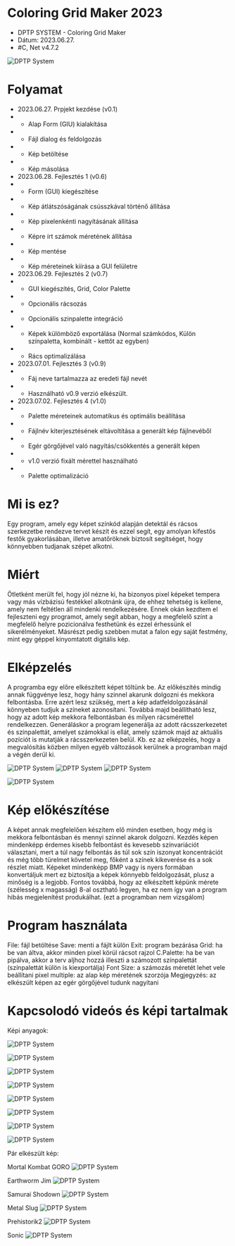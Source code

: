 # Coloring Grid Maker 2023
* DPTP SYSTEM - Coloring Grid Maker
* Dátum: 2023.06.27.
* #C, Net v4.7.2

![DPTP System](https://github.com/DPTPSystem/ColoringGridMaker/blob/master/images/cgm4.JPG "DPTP System")

# Folyamat
* 2023.06.27. Prpjekt kezdése (v0.1)
* * Alap Form (GIU) kialakítása
* * Fájl dialog és feldolgozás
* * Kép betöltése
* * Kép másolása
* 2023.06.28. Fejlesztés 1 (v0.6)
* * Form (GUI) kiegészítése
* * Kép átlátszóságának csússzkával történő állítása
* * Kép pixelenkénti nagyításának állítása
* * Képre írt számok méretének állítása
* * Kép mentése
* * Kép méreteinek kiírása a GUI felületre
* 2023.06.29. Fejlesztés 2 (v0.7)
* * GUI kiegészítés, Grid, Color Palette
* * Opcionális rácsozás
* * Opcionális szinpalette integráció
* * Képek külömböző exportálása (Normal számkódos, Külön színpaletta, kombinált - kettőt az egyben)
* * Rács optimalizálása
* 2023.07.01. Fejlesztés 3 (v0.9)
* * Fáj neve tartalmazza az eredeti fájl nevét
* * Használható v0.9 verzió elkészült.
* 2023.07.02. Fejlesztés 4 (v1.0)
* * Palette méreteinek automatikus és optimális beállítása
* * Fájlnév kiterjesztésének eltávoltítása a generált kép fájlnevéből
* * Egér görgőjével való nagyítás/csökkentés a generált képen
* * v1.0 verzió fixált mérettel használható
* * Palette optimalizáció

# Mi is ez?
Egy program, amely egy képet színkód alapján detektál és rácsos szerkezetbe rendezve tervet készít és ezzel segít, egy amolyan kifestős festők 
gyakorlásában, illetve amatőröknek biztosít segítséget, hogy könnyebben tudjanak szépet alkotni.

# Miért
Ötletként merült fel, hogy jól nézne ki, ha bizonyos pixel képeket tempera vagy más vízbázisú festékkel alkotnánk újra, de ehhez tehetség is
kellene, amely nem feltétlen áll mindenki rendelkezésére. Ennek okán kezdtem el fejleszteni egy programot, amely segít abban, hogy a megfelelő
színt a megfelelő helyre pozicionálva festhetünk és ezzel érhessünk el sikerélményeket. Másrészt pedig szebben mutat a falon egy saját festmény, 
mint egy géppel kinyomtatott digitális kép.

# Elképzelés
A programba egy előre elkészített képet töltünk be. Az előkészítés mindig annak függvénye lesz, hogy hány szinnel akarunk dolgozni és mekkora 
felbontásba. Erre azért lesz szükség, mert a kép adatfeldolgozásánál könnyeben tudjuk a színeket azonosítani. Továbbá majd beállítható lesz,
hogy az adott kép mekkora felbontásban és milyen rácsmérettel rendelkezzen. Generáláskor a program legenerálja az adott rácsszerkezetet és 
színpalettát, amelyet számokkal is ellát, amely számok majd az aktuális pozíciót is mutatják a rácsszerkezeten belül. Kb. ez az elképzelés, 
hogy a megvalósítás közben milyen egyéb változások kerülnek a programban majd a végén derül ki.

![DPTP System](https://github.com/DPTPSystem/ColoringGridMaker/blob/master/images/repulo_1.png "DPTP System") ![DPTP System](https://github.com/DPTPSystem/ColoringGridMaker/blob/master/images/repulo_2.png "DPTP System") ![DPTP System](https://github.com/DPTPSystem/ColoringGridMaker/blob/master/images/repulo_3.png "DPTP System")

![DPTP System](https://github.com/DPTPSystem/ColoringGridMaker/blob/master/images/repulo_grid.png "DPTP System")

# Kép előkészítése
A képet annak megfelelően készítem elő minden esetben, hogy még is mekkora felbontásban és mennyi színnel akarok dolgozni. Kezdés képen mindenképp 
érdemes kisebb felbontást és kevesebb színvariációt választani, mert a túl nagy felbontás ás túl sok szín iszonyat koncentrációt és még több türelmet 
követel meg, főként a színek kikeverése és a sok részlet miatt. Képeket mindenképp BMP vagy is nyers formában konvertáljuk mert ez biztosítja a 
képek könnyebb feldolgozását, plusz a minőség is a legjobb. Fontos továbbá, hogy az elkészített képünk mérete (szélesség x magasság) 8-al 
osztható legyen, ha ez nem így van a program hibás megjelenítést produkálhat. (ezt a programban nem vizsgálom)

# Program használata
File: fájl betöltése
Save: menti a fájlt külön
Exit: program bezárása
Grid: ha be van áltva, akkor minden pixel körül rácsot rajzol
C.Palette: ha be van pipálva, akkor a terv aljhoz hozzá illeszti a számozott színpalettát (színpalettát külön is kiexportálja)
Font Size: a számozás méretét lehet vele beállítani
pixel multiple: az alap kép méretének szorzója
Megjegyzés: az elkészült képen az egér görgőjével tudunk nagyítani

# Kapcsolodó videós és képi tartalmak
Képi anyagok:

![DPTP System](https://github.com/DPTPSystem/ColoringGridMaker/blob/master/images/cgm1.JPG "DPTP System")

![DPTP System](https://github.com/DPTPSystem/ColoringGridMaker/blob/master/images/cgm2.JPG "DPTP System")

![DPTP System](https://github.com/DPTPSystem/ColoringGridMaker/blob/master/images/cgm3.JPG "DPTP System")

![DPTP System](https://github.com/DPTPSystem/ColoringGridMaker/blob/master/images/cgm4.JPG "DPTP System")

![DPTP System](https://github.com/DPTPSystem/ColoringGridMaker/blob/master/images/cgm5.JPG "DPTP System")

![DPTP System](https://github.com/DPTPSystem/ColoringGridMaker/blob/master/images/cgm6.JPG "DPTP System")

![DPTP System](https://github.com/DPTPSystem/ColoringGridMaker/blob/master/images/cgm7.JPG "DPTP System")

![DPTP System](https://github.com/DPTPSystem/ColoringGridMaker/blob/master/images/cgm8.JPG "DPTP System")

Pár elkészült kép:

Mortal Kombat GORO
![DPTP System](https://github.com/DPTPSystem/ColoringGridMaker/blob/master/GeneratedImages/goro_SaveImage_Complette.png "DPTP System")

Earthworm Jim
![DPTP System](https://github.com/DPTPSystem/ColoringGridMaker/blob/master/GeneratedImages/EarthwormJim_SaveImage_Complette.png "DPTP System")

Samurai Shodown
![DPTP System](https://github.com/DPTPSystem/ColoringGridMaker/blob/master/GeneratedImages/SamuraiShodown_SaveImage_Complette.png "DPTP System")

Metal Slug
![DPTP System](https://github.com/DPTPSystem/ColoringGridMaker/blob/master/GeneratedImages/metalslug_SaveImage_Complette.png "DPTP System")

Prehistorik2
![DPTP System](https://github.com/DPTPSystem/ColoringGridMaker/blob/master/GeneratedImages/prehistorik2_SaveImage_Complette.png "DPTP System")

Sonic
![DPTP System](https://github.com/DPTPSystem/ColoringGridMaker/blob/master/GeneratedImages/sonic_SaveImage_Complette.png "DPTP System")
